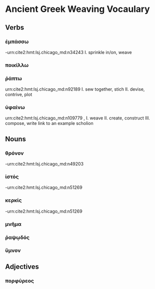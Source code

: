 # Ancient Greek Weaving Vocaulary

## Verbs

### ἐμπάσσω
-urn:cite2:hmt:lsj.chicago_md:n34243
I. sprinkle in/on, weave

### ποικίλλω

### ῥάπτω
urn:cite2:hmt:lsj.chicago_md:n92189
I. sew together, stich  II. devise, contrive, plot

### ὑφαίνω
 urn:cite2:hmt:lsj.chicago_md:n109779 , I. weave II. create, construct III. compose, write
 link to an example scholion
## Nouns

### θρόνον
-urn:cite2:hmt:lsj.chicago_md:n49203

### ἱστός
-urn:cite2:hmt:lsj.chicago_md:n51269

### κερκίς
-urn:cite2:hmt:lsj.chicago_md:n51269

### μνῆμα

### ῥαψῳδός

### ὕμνον
## Adjectives
### πορφύρεος

